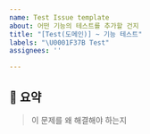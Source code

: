 ```yaml
---
name: Test Issue template
about: 어떤 기능의 테스트를 추가할 건지
title: "[Test(도메인)] ~ 기능 테스트"
labels: "\U0001F37B Test"
assignees: ''

---
```


## 📝 요약
> 이 문제를 왜 해결해야 하는지

